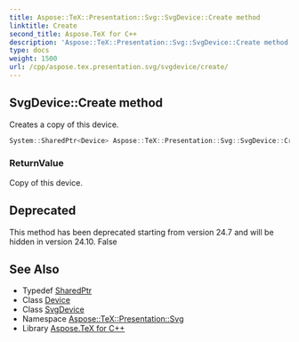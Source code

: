 ```yaml
---
title: Aspose::TeX::Presentation::Svg::SvgDevice::Create method
linktitle: Create
second_title: Aspose.TeX for C++
description: 'Aspose::TeX::Presentation::Svg::SvgDevice::Create method. Creates a copy of this device in C++.'
type: docs
weight: 1500
url: /cpp/aspose.tex.presentation.svg/svgdevice/create/
---
```

## SvgDevice::Create method


Creates a copy of this device.

```cpp
System::SharedPtr<Device> Aspose::TeX::Presentation::Svg::SvgDevice::Create() override
```


### ReturnValue

Copy of this device.

## Deprecated
This method has been deprecated starting from version 24.7 and will be hidden in version 24.10. False 

## See Also

* Typedef [SharedPtr](../../../system/sharedptr/)
* Class [Device](../../../aspose.tex.presentation/device/)
* Class [SvgDevice](../)
* Namespace [Aspose::TeX::Presentation::Svg](../../)
* Library [Aspose.TeX for C++](../../../)
